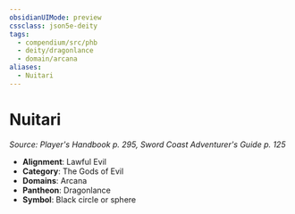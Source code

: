```yaml
---
obsidianUIMode: preview
cssclass: json5e-deity
tags:
  - compendium/src/phb
  - deity/dragonlance
  - domain/arcana
aliases:
  - Nuitari
---
```

# Nuitari
*Source: Player's Handbook p. 295, Sword Coast Adventurer's Guide p. 125* 

- **Alignment**: Lawful Evil
- **Category**: The Gods of Evil
- **Domains**: Arcana
- **Pantheon**: Dragonlance
- **Symbol**: Black circle or sphere